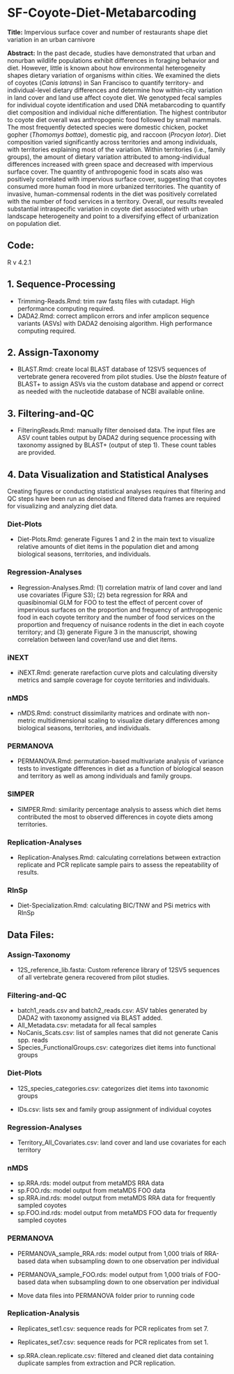 # SF-Coyote-Diet-Metabarcoding

**Title:** Impervious surface cover and number of restaurants shape diet variation in an urban carnivore

**Abstract:** In the past decade, studies have demonstrated that urban and nonurban wildlife populations exhibit differences in foraging behavior and diet. However, little is known about how environmental heterogeneity shapes dietary variation of organisms within cities. We examined the diets of coyotes (*Canis latrans*) in San Francisco to quantify territory- and individual-level dietary differences and determine how within-city variation in land cover and land use affect coyote diet. We genotyped fecal samples for individual coyote identification and used DNA metabarcoding to quantify diet composition and individual niche differentiation. The highest contributor to coyote diet overall was anthropogenic food followed by small mammals. The most frequently detected species were domestic chicken, pocket gopher (*Thomomys bottae*), domestic pig, and raccoon (*Procyon lotor*). Diet composition varied significantly across territories and among individuals, with territories explaining most of the variation. Within territories (i.e., family groups), the amount of dietary variation attributed to among-individual differences increased with green space and decreased with impervious surface cover. The quantity of anthropogenic food in scats also was positively correlated with impervious surface cover, suggesting that coyotes consumed more human food in more urbanized territories. The quantity of invasive, human-commensal rodents in the diet was positively correlated with the number of food services in a territory. Overall, our results revealed substantial intraspecific variation in coyote diet associated with urban landscape heterogeneity and point to a diversifying effect of urbanization on population diet.

## Code:

R v 4.2.1

## 1. Sequence-Processing

-   Trimming-Reads.Rmd: trim raw fastq files with cutadapt. High performance computing required.
-   DADA2.Rmd: correct amplicon errors and infer amplicon sequence variants (ASVs) with DADA2 denoising algorithm. High performance computing required.

## 2. Assign-Taxonomy

-   BLAST.Rmd: create local BLAST database of 12SV5 sequences of vertebrate genera recovered from pilot studies. Use the *blastn* feature of BLAST+ to assign ASVs via the custom database and append or correct as needed with the nucleotide database of NCBI available online.

## 3. Filtering-and-QC

-   FilteringReads.Rmd: manually filter denoised data. The input files are ASV count tables output by DADA2 during sequence processing with taxonomy assigned by BLAST+ (output of step 1). These count tables are provided.

## 4. Data Visualization and Statistical Analyses

Creating figures or conducting statistical analyses requires that filtering and QC steps have been run as denoised and filtered data frames are required for visualizing and analyzing diet data.

### Diet-Plots

-   Diet-Plots.Rmd: generate Figures 1 and 2 in the main text to visualize relative amounts of diet items in the population diet and among biological seasons, territories, and individuals.

### Regression-Analyses

-   Regression-Analyses.Rmd: (1) correlation matrix of land cover and land use covariates (Figure S3); (2) beta regression for RRA and quasibinomial GLM for FOO to test the effect of percent cover of impervious surfaces on the proportion and frequency of anthropogenic food in each coyote territory and the number of food services on the proportion and frequency of nuisance rodents in the diet in each coyote territory; and (3) generate Figure 3 in the manuscript, showing correlation between land cover/land use and diet items.

### iNEXT

-   iNEXT.Rmd: generate rarefaction curve plots and calculating diversity metrics and sample coverage for coyote territories and individuals.

### nMDS

-   nMDS.Rmd: construct dissimilarity matrices and ordinate with non-metric multidimensional scaling to visualize dietary differences among biological seasons, territories, and individuals.

### PERMANOVA

-   PERMANOVA.Rmd: permutation-based multivariate analysis of variance tests to investigate differences in diet as a function of biological season and territory as well as among individuals and family groups.

### SIMPER

-   SIMPER.Rmd: similarity percentage analysis to assess which diet items contributed the most to observed differences in coyote diets among territories.

### Replication-Analyses

-   Replication-Analyses.Rmd: calculating correlations between extraction replicate and PCR replicate sample pairs to assess the repeatability of results.

### RInSp

-   Diet-Specialization.Rmd: calculating BIC/TNW and PSi metrics with RInSp

## Data Files:

### Assign-Taxonomy

-   12S_reference_lib.fasta: Custom reference library of 12SV5 sequences of all vertebrate genera recovered from pilot studies.

### Filtering-and-QC

-   batch1_reads.csv and batch2_reads.csv: ASV tables generated by DADA2 with taxonomy assigned via BLAST added.
-   All_Metadata.csv: metadata for all fecal samples
-   NoCanis_Scats.csv: list of samples names that did not generate Canis spp. reads
-   Species_FunctionalGroups.csv: categorizes diet items into functional groups

### Diet-Plots

-   12S_species_categories.csv: categorizes diet items into taxonomic groups

-   IDs.csv: lists sex and family group assignment of individual coyotes

### Regression-Analyses

-   Territory_All_Covariates.csv: land cover and land use covariates for each territory

### nMDS

-   sp.RRA.rds: model output from metaMDS RRA data
-   sp.FOO.rds: model output from metaMDS FOO data
-   sp.RRA.ind.rds: model output from metaMDS RRA data for frequently sampled coyotes
-   sp.FOO.ind.rds: model output from metaMDS FOO data for frequently sampled coyotes

### PERMANOVA

-   PERMANOVA_sample_RRA.rds: model output from 1,000 trials of RRA-based data when subsampling down to one observation per individual

-   PERMANOVA_sample_FOO.rds: model output from 1,000 trials of FOO-based data when subsampling down to one observation per individual

-   Move data files into PERMANOVA folder prior to running code

### Replication-Analysis

-   Replicates_set1.csv: sequence reads for PCR replicates from set 7.

-   Replicates_set7.csv: sequence reads for PCR replicates from set 1.

-   sp.RRA.clean.replicate.csv: filtered and cleaned diet data containing duplicate samples from extraction and PCR replication.

